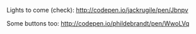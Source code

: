 Lights to come (check):
http://codepen.io/jackrugile/pen/Jbnpv

Some buttons too:
http://codepen.io/phildebrandt/pen/WwoLVq
